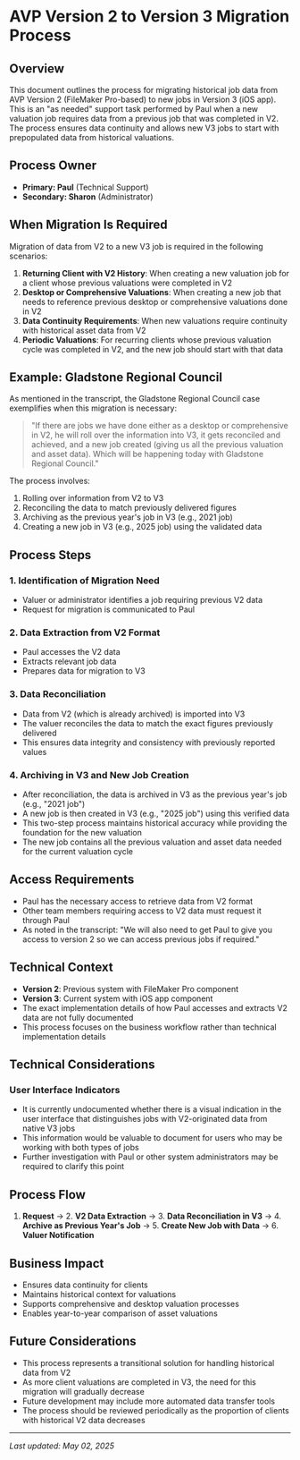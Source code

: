 # AVP Version 2 to Version 3 Migration Process

## Overview
This document outlines the process for migrating historical job data from AVP Version 2 (FileMaker Pro-based) to new jobs in Version 3 (iOS app). This is an "as needed" support task performed by Paul when a new valuation job requires data from a previous job that was completed in V2. The process ensures data continuity and allows new V3 jobs to start with prepopulated data from historical valuations.

## Process Owner
- **Primary: Paul** (Technical Support)
- **Secondary: Sharon** (Administrator)

## When Migration Is Required
Migration of data from V2 to a new V3 job is required in the following scenarios:

1. **Returning Client with V2 History**: When creating a new valuation job for a client whose previous valuations were completed in V2
2. **Desktop or Comprehensive Valuations**: When creating a new job that needs to reference previous desktop or comprehensive valuations done in V2
3. **Data Continuity Requirements**: When new valuations require continuity with historical asset data from V2
4. **Periodic Valuations**: For recurring clients whose previous valuation cycle was completed in V2, and the new job should start with that data

## Example: Gladstone Regional Council
As mentioned in the transcript, the Gladstone Regional Council case exemplifies when this migration is necessary:
> "If there are jobs we have done either as a desktop or comprehensive in V2, he will roll over the information into V3, it gets reconciled and achieved, and a new job created (giving us all the previous valuation and asset data). Which will be happening today with Gladstone Regional Council."

The process involves:
1. Rolling over information from V2 to V3
2. Reconciling the data to match previously delivered figures
3. Archiving as the previous year's job in V3 (e.g., 2021 job)
4. Creating a new job in V3 (e.g., 2025 job) using the validated data

## Process Steps

### 1. Identification of Migration Need
- Valuer or administrator identifies a job requiring previous V2 data
- Request for migration is communicated to Paul

### 2. Data Extraction from V2 Format
- Paul accesses the V2 data
- Extracts relevant job data
- Prepares data for migration to V3

### 3. Data Reconciliation
- Data from V2 (which is already archived) is imported into V3
- The valuer reconciles the data to match the exact figures previously delivered
- This ensures data integrity and consistency with previously reported values

### 4. Archiving in V3 and New Job Creation
- After reconciliation, the data is archived in V3 as the previous year's job (e.g., "2021 job")
- A new job is then created in V3 (e.g., "2025 job") using this verified data
- This two-step process maintains historical accuracy while providing the foundation for the new valuation
- The new job contains all the previous valuation and asset data needed for the current valuation cycle

## Access Requirements
- Paul has the necessary access to retrieve data from V2 format
- Other team members requiring access to V2 data must request it through Paul
- As noted in the transcript: "We will also need to get Paul to give you access to version 2 so we can access previous jobs if required."

## Technical Context
- **Version 2**: Previous system with FileMaker Pro component
- **Version 3**: Current system with iOS app component
- The exact implementation details of how Paul accesses and extracts V2 data are not fully documented
- This process focuses on the business workflow rather than technical implementation details

## Technical Considerations

### User Interface Indicators
- It is currently undocumented whether there is a visual indication in the user interface that distinguishes jobs with V2-originated data from native V3 jobs
- This information would be valuable to document for users who may be working with both types of jobs
- Further investigation with Paul or other system administrators may be required to clarify this point

## Process Flow
1. **Request** → 2. **V2 Data Extraction** → 3. **Data Reconciliation in V3** → 4. **Archive as Previous Year's Job** → 5. **Create New Job with Data** → 6. **Valuer Notification**

## Business Impact
- Ensures data continuity for clients
- Maintains historical context for valuations
- Supports comprehensive and desktop valuation processes
- Enables year-to-year comparison of asset valuations

## Future Considerations
- This process represents a transitional solution for handling historical data from V2
- As more client valuations are completed in V3, the need for this migration will gradually decrease
- Future development may include more automated data transfer tools
- The process should be reviewed periodically as the proportion of clients with historical V2 data decreases


---
*Last updated: May 02, 2025*